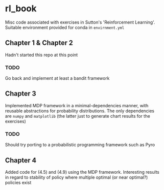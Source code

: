 # rl_book
Misc code associated with exercises in Sutton's 'Reinforcement Learning'.  Suitable environment
provided for conda in `envirnment.yml`

## Chapter 1 & Chapter 2

Hadn't started this repo at this point

### TODO

Go back and implement at least a bandit framework

## Chapter 3

Implemented MDP framework in a minimal-dependencies manner, with reusable abstractions for probability
distributions.  The only dependencies are `numpy` and `matplotlib` (the latter just to generate chart
results for the exercises)

### TODO

Should try porting to a probabilistic programming framework such as Pyro

## Chapter 4

Added code for (4.5) and (4.9) using the MDP framework.  Interesting results in regard to stability
of policy where multiple optimal (or near optimal?) policies exist


